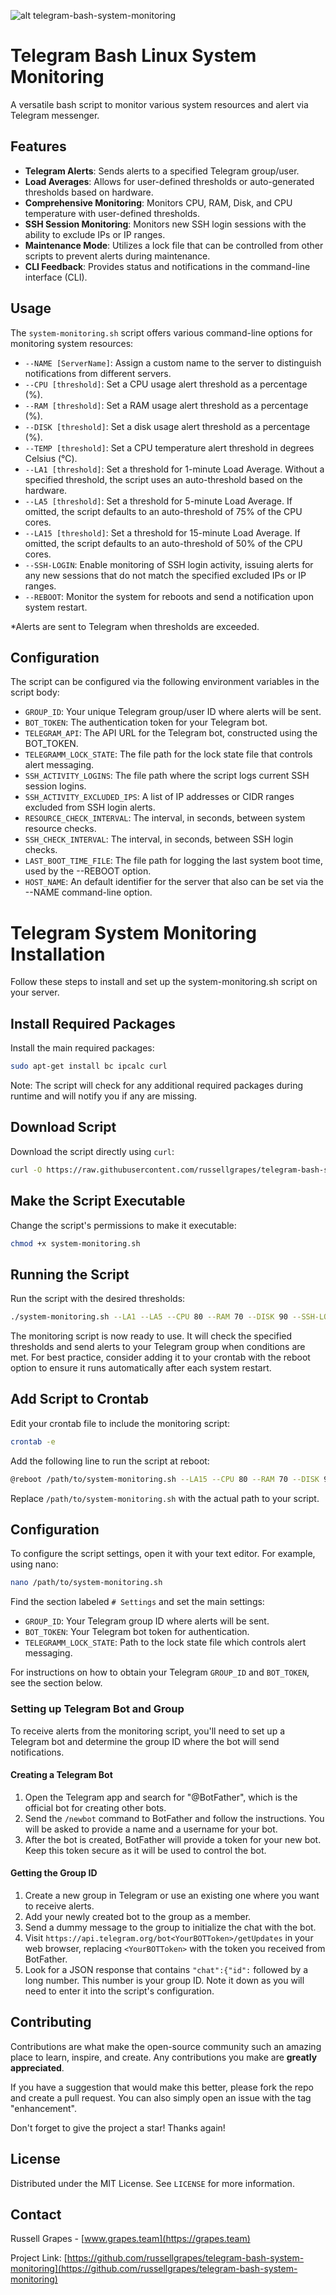 ![alt telegram-bash-system-monitoring](https://github.com/russellgrapes/telegram-bash-system-monitoring/blob/main/placeholder.png)

# Telegram Bash Linux System Monitoring

A versatile bash script to monitor various system resources and alert via Telegram messenger.

## Features

- **Telegram Alerts**: Sends alerts to a specified Telegram group/user.
- **Load Averages**: Allows for user-defined thresholds or auto-generated thresholds based on hardware.
- **Comprehensive Monitoring**: Monitors CPU, RAM, Disk, and CPU temperature with user-defined thresholds.
- **SSH Session Monitoring**: Monitors new SSH login sessions with the ability to exclude IPs or IP ranges.
- **Maintenance Mode**: Utilizes a lock file that can be controlled from other scripts to prevent alerts during maintenance.
- **CLI Feedback**: Provides status and notifications in the command-line interface (CLI).

## Usage

The `system-monitoring.sh` script offers various command-line options for monitoring system resources:

- `--NAME [ServerName]`: Assign a custom name to the server to distinguish notifications from different servers.
- `--CPU [threshold]`: Set a CPU usage alert threshold as a percentage (%).
- `--RAM [threshold]`: Set a RAM usage alert threshold as a percentage (%).
- `--DISK [threshold]`: Set a disk usage alert threshold as a percentage (%).
- `--TEMP [threshold]`: Set a CPU temperature alert threshold in degrees Celsius (°C).
- `--LA1 [threshold]`: Set a threshold for 1-minute Load Average. Without a specified threshold, the script uses an auto-threshold based on the hardware.
- `--LA5 [threshold]`: Set a threshold for 5-minute Load Average. If omitted, the script defaults to an auto-threshold of 75% of the CPU cores.
- `--LA15 [threshold]`: Set a threshold for 15-minute Load Average. If omitted, the script defaults to an auto-threshold of 50% of the CPU cores.
- `--SSH-LOGIN`: Enable monitoring of SSH login activity, issuing alerts for any new sessions that do not match the specified excluded IPs or IP ranges.
- `--REBOOT`: Monitor the system for reboots and send a notification upon system restart.
  
*Alerts are sent to Telegram when thresholds are exceeded.

## Configuration

The script can be configured via the following environment variables in the script body:

- `GROUP_ID`: Your unique Telegram group/user ID where alerts will be sent.
- `BOT_TOKEN`: The authentication token for your Telegram bot.
- `TELEGRAM_API`: The API URL for the Telegram bot, constructed using the BOT_TOKEN.
- `TELEGRAMM_LOCK_STATE`: The file path for the lock state file that controls alert messaging.
- `SSH_ACTIVITY_LOGINS`: The file path where the script logs current SSH session logins.
- `SSH_ACTIVITY_EXCLUDED_IPS`: A list of IP addresses or CIDR ranges excluded from SSH login alerts.
- `RESOURCE_CHECK_INTERVAL`: The interval, in seconds, between system resource checks.
- `SSH_CHECK_INTERVAL`: The interval, in seconds, between SSH login checks.
- `LAST_BOOT_TIME_FILE`: The file path for logging the last system boot time, used by the --REBOOT option.
- `HOST_NAME`: An default identifier for the server that also can be set via the --NAME command-line option.

# Telegram System Monitoring Installation

Follow these steps to install and set up the system-monitoring.sh script on your server.

## Install Required Packages

Install the main required packages:

```bash
sudo apt-get install bc ipcalc curl
```

Note: The script will check for any additional required packages during runtime and will notify you if any are missing.

## Download Script

Download the script directly using `curl`:

```bash
curl -O https://raw.githubusercontent.com/russellgrapes/telegram-bash-system-monitoring/main/system-monitoring.sh
```

## Make the Script Executable

Change the script's permissions to make it executable:

```bash
chmod +x system-monitoring.sh
```

## Running the Script

Run the script with the desired thresholds:

```bash
./system-monitoring.sh --LA1 --LA5 --CPU 80 --RAM 70 --DISK 90 --SSH-LOGIN
```

The monitoring script is now ready to use. It will check the specified thresholds and send alerts to your Telegram group when conditions are met. For best practice, consider adding it to your crontab with the reboot option to ensure it runs automatically after each system restart.

## Add Script to Crontab

Edit your crontab file to include the monitoring script:

```bash
crontab -e
```

Add the following line to run the script at reboot:

```bash
@reboot /path/to/system-monitoring.sh --LA15 --CPU 80 --RAM 70 --DISK 90 --SSH-LOGIN --REBOOT
```

Replace `/path/to/system-monitoring.sh` with the actual path to your script.

## Configuration

To configure the script settings, open it with your text editor. For example, using nano:

```bash
nano /path/to/system-monitoring.sh
```

Find the section labeled `# Settings` and set the main settings:

- `GROUP_ID`: Your Telegram group ID where alerts will be sent.
- `BOT_TOKEN`: Your Telegram bot token for authentication.
- `TELEGRAMM_LOCK_STATE`: Path to the lock state file which controls alert messaging.

For instructions on how to obtain your Telegram `GROUP_ID` and `BOT_TOKEN`, see the section below.

### Setting up Telegram Bot and Group

To receive alerts from the monitoring script, you'll need to set up a Telegram bot and determine the group ID where the bot will send notifications.

#### Creating a Telegram Bot

1. Open the Telegram app and search for "@BotFather", which is the official bot for creating other bots.
2. Send the `/newbot` command to BotFather and follow the instructions. You will be asked to provide a name and a username for your bot.
3. After the bot is created, BotFather will provide a token for your new bot. Keep this token secure as it will be used to control the bot.

#### Getting the Group ID

1. Create a new group in Telegram or use an existing one where you want to receive alerts.
2. Add your newly created bot to the group as a member.
3. Send a dummy message to the group to initialize the chat with the bot.
4. Visit `https://api.telegram.org/bot<YourBOTToken>/getUpdates` in your web browser, replacing `<YourBOTToken>` with the token you received from BotFather.
5. Look for a JSON response that contains `"chat":{"id":` followed by a long number. This number is your group ID. Note it down as you will need to enter it into the script's configuration.

## Contributing

Contributions are what make the open-source community such an amazing place to learn, inspire, and create. Any contributions you make are **greatly appreciated**.

If you have a suggestion that would make this better, please fork the repo and create a pull request. You can also simply open an issue with the tag "enhancement".

Don't forget to give the project a star! Thanks again!

## License

Distributed under the MIT License. See `LICENSE` for more information.

## Contact

Russell Grapes - [www.grapes.team](https://grapes.team)

Project Link: [https://github.com/russellgrapes/telegram-bash-system-monitoring](https://github.com/russellgrapes/telegram-bash-system-monitoring)
